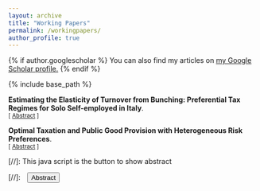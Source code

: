 ```yaml
---
layout: archive
title: "Working Papers"
permalink: /workingpapers/
author_profile: true
---
```


{% if author.googlescholar %}
 You can also find my articles on <u><a href="{{author.googlescholar}}">my Google Scholar profile</a>.</u>
{% endif %}

{% include base_path %}


**Estimating the Elasticity of Turnover from Bunching: Preferential Tax Regimes for Solo Self-employed in Italy**.  <br/>
<small>[ <a href="#/" onclick="visib('identifying-prediction-mistakes')">Abstract</a> ]</small>


<div id="identifying-prediction-mistakes" style="display: none; text-align: justify; line-height: 1.2" ><small>
Turnover is a key indicator of economic activity, but we know little about how much entrepreneurs adjust it as a response to taxation. This is because business taxation is usually based on profits, rather than turnover. This paper exploits the notch created by the eligibility cut-off of the preferential (turnover) tax regime for solo self-employed in Italy to study turnover responses to taxation. I find that solo self-employed bunch below the turnover threshold to be eligible for the preferential scheme. Effects are different in different sectors, with professionals and business intermediaries showing the largest responses. I estimate the turnover tax elasticity by focusing on the (last) marginal buncher. To do so, I adapt the models of Kleven and Waseem (2013) and Harju et al. (2019) to derive a modified indifference condition that fits the institutional set-up. Finally, this paper also documents profit responses. After the introduction of the preferential turnover regime, I find that many self-employed target specific profitability levels, even if that is not required to access the tax scheme.
</small><br><br/></div>



**Optimal Taxation and Public Good Provision with Heterogeneous Risk Preferences**.  <br/>
<small>[ <a href="#/" onclick="visib('identifying-prediction-mistakes')">Abstract</a> ]</small>


<div id="identifying-prediction-mistakes" style="display: none; text-align: justify; line-height: 1.2" ><small>
This paper investigates the optimal taxation of risky and safe capital income when heterogeneous returns are driven by heterogeneous risk preferences, and (risky) tax revenues finance a (risky) public good that provides insurance against aggregate risk. Agents make intertemporal consumption and portfolio decisions over a two-period horizon, choosing between two types of assets: one riskless, and one being subject to aggregate risk. The main theoretical result is that the optimal variance of the public good is set by the excess return tax to balance different agents’ “demands” for insurance. Moreover, a trade-off between insurance and intertemporal efficiency can arise, and taxing the safe return can be optimal. Numerical simulations show that the (risky) public good has a lower expected value and variance if the government gives more weight to the most risk averse agents: safer individual prospects must match with a safer public policy.
</small><br><br/></div>

[//]: This java script is the button to show abstract
<script>
 function visib(id) {
  var x = document.getElementById(id);
  if (x.style.display === "block") {
    x.style.display = "none";
  } else {
    x.style.display = "block";
  }
}
</script>

[//]:&emsp;<button onclick="visib('polariz')" class="btn btn--inverse btn--small">Abstract</button>
